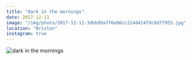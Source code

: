 ```yaml
---
title: "dark in the mornings"
date: 2017-12-11
image: "/img/photo/2017-12-11-3dbb99aff6a96cc224d414fdc8d77955.jpg"
location: "Brixton"
instagram: true
---
```


![dark in the mornings](/img/photo/2017-12-11-3dbb99aff6a96cc224d414fdc8d77955.jpg)
